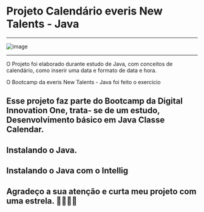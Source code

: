 # Projeto Calendário    everis New Talents - Java
-------------------------------------------------- -------------------------------------------------- -------------------------

![image](https://user-images.githubusercontent.com/72118415/132615242-ff26fcc4-2221-4670-a84e-7138c982f7b3.png)

-------------------------------------------------- -------------------------------------------------- --------------------------

O Projeto foi elaborado durante estudo de Java, com conceitos de calendário, como inserir uma data e 
formato de data e hora.

O Bootcamp  da everis New Talents - Java foi feito o exercicio 

Esse projeto faz parte do Bootcamp da Digital Innovation One, trata- se de um estudo, Desenvolvimento básico em Java
Classe Calendar.  
----------------------------------------------------------------------------------------------------------------------------

## Instalando o Java.

Instalando o Java com o Intellig 
-----------------------------------------------------------------------------------------------------------------------------
## Agradeço a sua atenção e curta meu projeto com uma estrela. 🚀🚀🚀🚀

